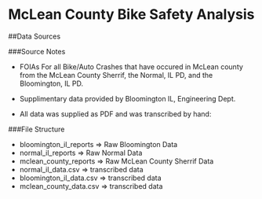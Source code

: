 # McLean County Bike Safety Analysis

##Data Sources


###Source Notes
*  FOIAs For all Bike/Auto Crashes that have occured in McLean county from the McLean County Sherrif, the Normal, IL PD, and the Bloomington, IL PD.

*  Supplimentary data provided by Bloomington IL, Engineering Dept.

*  All data was supplied as PDF and was transcribed by hand:

###File Structure
*  bloomington_il_reports => Raw Bloomington Data
*  normal_il_reports => Raw Normal Data
*  mclean_county_reports => Raw McLean County Sherrif Data
*  normal_il_data.csv => transcribed data
*  bloomington_il_data.csv => transcribed data
*  mclean_county_data.csv => transcribed data







